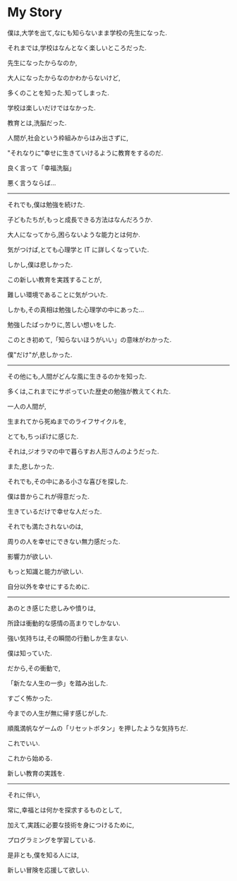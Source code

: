 # My Story

僕は,大学を出て,なにも知らないまま学校の先生になった.

それまでは,学校はなんとなく楽しいところだった.

先生になったからなのか,

大人になったからなのかわからないけど,

多くのことを知った.知ってしまった.

学校は楽しいだけではなかった.

教育とは,洗脳だった.

人間が,社会という枠組みからはみ出さずに,

"それなりに"幸せに生きていけるように教育をするのだ.

良く言って「幸福洗脳」

悪く言うならば...

---

それでも,僕は勉強を続けた.

子どもたちが,もっと成長できる方法はなんだろうか.

大人になってから,困らないような能力とは何か.

気がつけば,とても心理学と IT に詳しくなっていた.

しかし,僕は悲しかった.

この新しい教育を実践することが,

難しい環境であることに気がついた.

しかも,その真相は勉強した心理学の中にあった...

勉強したばっかりに,苦しい想いをした.

このとき初めて,「知らないほうがいい」の意味がわかった.

僕"だけ"が,悲しかった.

---

その他にも,人間がどんな風に生きるのかを知った.

多くは,これまでにサボっていた歴史の勉強が教えてくれた.

一人の人間が,

生まれてから死ぬまでのライフサイクルを,

とても,ちっぽけに感じた.

それは,ジオラマの中で暮らすお人形さんのようだった.

また,悲しかった.

それでも,その中にある小さな喜びを探した.

僕は昔からこれが得意だった.

生きているだけで幸せな人だった.

それでも満たされないのは,

周りの人を幸せにできない無力感だった.

影響力が欲しい.

もっと知識と能力が欲しい.

自分以外を幸せにするために.

---

あのとき感じた悲しみや憤りは,

所詮は衝動的な感情の高まりでしかない.

強い気持ちは,その瞬間の行動しか生まない.

僕は知っていた.

だから,その衝動で,

「新たな人生の一歩」を踏み出した.

すごく怖かった.

今までの人生が無に帰す感じがした.

順風満帆なゲームの「リセットボタン」を押したような気持ちだ.

これでいい.

これから始める.

新しい教育の実践を.

---

それに伴い,

常に,幸福とは何かを探求するものとして,

加えて,実践に必要な技術を身につけるために,

プログラミングを学習している.

是非とも,僕を知る人には,

新しい冒険を応援して欲しい.
